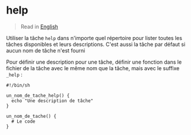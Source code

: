 # help

> Read in [English](/docs/en/tasks/help.md)

Utiliser la tâche `help` dans n'importe quel répertoire pour lister toutes les tâches
disponibles et leurs descriptions. C'est aussi la tâche par défaut si aucun nom de tâche n'est
fourni

Pour définir une description pour une tâche, définir une fonction dans le fichier de la tâche
avec le même nom que la tâche, mais avec le suffixe `_help` :

```shell
#!/bin/sh

un_nom_de_tache_help() {
  echo "Une description de tâche"
}

un_nom_de_tache() {
  # Le code
}
```
